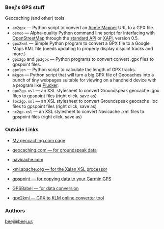 ### Beej's GPS stuff

Geocaching (and other) tools

* `am2gpx` — Python script to convert an [Acme Mapper](http://mapper.acme.com/)
  URL to a GPX file.
* `osmoo` — Alpha-quality Python command line script for interfacing with
  [OpenStreetMap](http://wiki.openstreetmap.org/) through the
  [standard API](http://wiki.openstreetmap.org/index.php/OSM_Protocol_Version_0.5) or
  [XAPI](http://wiki.openstreetmap.org/index.php/Osmxapi), version 0.5.
* `gpx2kml` — Simple Python program to convert a GPX file to a Google Maps KML file
  (needs updating to properly display disjoint tracks and more.)
* `gpx2gp` and `gp2gpx` — Python programs to convert convert .gpx files to gpspoint files.
* `gpxlen` — Python script to calculate the length of GPX tracks.
* `mkgcm` — Python script that will turn a big GPX file of Geocaches into
  a bunch of tiny webpages suitable for viewing on a handheld device with
  a program like [Plucker](http://www.plkr.org/).
* `gpx2gp.xsl` — an XSL stylesheet to convert Groundspeak geocache .gpx files
  to gpspoint files (right click, save as)
* `loc2gp.xsl` — an XSL stylesheet to convert Groundspeak geocache .loc files
  to gpspoint files (right click, save as)
* `nc2gp.xsl` — an XSL stylesheet to convert Navicache .xml files
  to gpspoint files (right click, save as)

### Outside Links

* [My geocaching.com page](http://www.geocaching.com/profile/default.asp?A=143240)
* [geocaching.com — for groundspeak data](http://www.geocaching.com/)
* [navicache.com](http://www.navicache.com/)

* [xml.apache.org — for the Xalan XSL processor](http://xml.apache.org/)
* [gpspoint — for copying data to your Garmin GPS](http://gpspoint.dnsalias.net/gpspoint2/)
* [GPSBabel — for data conversion](http://gpsbabel.sourceforge.net/)
* [gpx2kml — GPX to KLM online converter tool ](http://gpx2kml.com/)

### Authors

<beej@beej.us>
